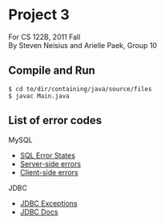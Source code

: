 Project 3
=========

For CS 122B, 2011 Fall  
By Steven Neisius and Arielle Paek, Group 10

Compile and Run
---------------

    $ cd to/dir/containing/java/source/files
    $ javac Main.java

List of error codes
-------------------

MySQL

- [SQL Error States]("http://dev.mysql.com/doc/refman/5.0/en/connector-j-reference-error-sqlstates.html")
- [Server-side errors]("http://dev.mysql.com/doc/refman/5.5/en/error-messages-server.html")
- [Client-side errors]("http://dev.mysql.com/doc/refman/5.5/en/error-messages-client.html")

JDBC

- [JDBC Exceptions]("http://www.java2s.com/Open-Source/Java-Document/Database-JDBC-Connection-Pool/mysql/com.mysql.jdbc.exceptions.jdbc4.htm")
- [JDBC Docs]("http://www.java2s.com/Open-Source/Java-Document/Database-JDBC-Connection-Pool/mysql/com.mysql.jdbc.htm")

